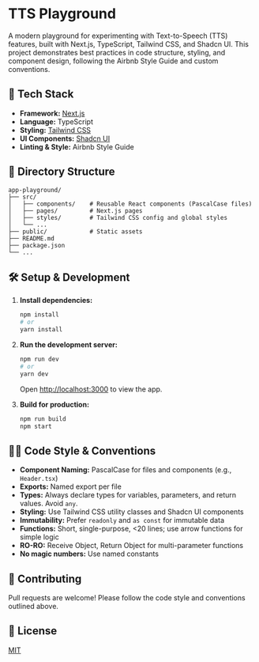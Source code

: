 # TTS Playground

A modern playground for experimenting with Text-to-Speech (TTS) features, built with Next.js, TypeScript, Tailwind CSS, and Shadcn UI. This project demonstrates best practices in code structure, styling, and component design, following the Airbnb Style Guide and custom conventions.

## 🚀 Tech Stack

- **Framework:** [Next.js](https://nextjs.org/)
- **Language:** TypeScript
- **Styling:** [Tailwind CSS](https://tailwindcss.com/)
- **UI Components:** [Shadcn UI](https://ui.shadcn.com/)
- **Linting & Style:** Airbnb Style Guide

## 📁 Directory Structure

```
app-playground/
├── src/
│   ├── components/    # Reusable React components (PascalCase files)
│   ├── pages/         # Next.js pages
│   ├── styles/        # Tailwind CSS config and global styles
│   └── ...
├── public/            # Static assets
├── README.md
├── package.json
└── ...
```

## 🛠️ Setup & Development

1. **Install dependencies:**
   ```bash
   npm install
   # or
   yarn install
   ```

2. **Run the development server:**
   ```bash
   npm run dev
   # or
   yarn dev
   ```
   Open [http://localhost:3000](http://localhost:3000) to view the app.

3. **Build for production:**
   ```bash
   npm run build
   npm start
   ```

## 🧑‍💻 Code Style & Conventions

- **Component Naming:** PascalCase for files and components (e.g., `Header.tsx`)
- **Exports:** Named export per file
- **Types:** Always declare types for variables, parameters, and return values. Avoid `any`.
- **Styling:** Use Tailwind CSS utility classes and Shadcn UI components
- **Immutability:** Prefer `readonly` and `as const` for immutable data
- **Functions:** Short, single-purpose, <20 lines; use arrow functions for simple logic
- **RO-RO:** Receive Object, Return Object for multi-parameter functions
- **No magic numbers:** Use named constants

## 🤝 Contributing

Pull requests are welcome! Please follow the code style and conventions outlined above.

## 📄 License

[MIT](LICENSE)
